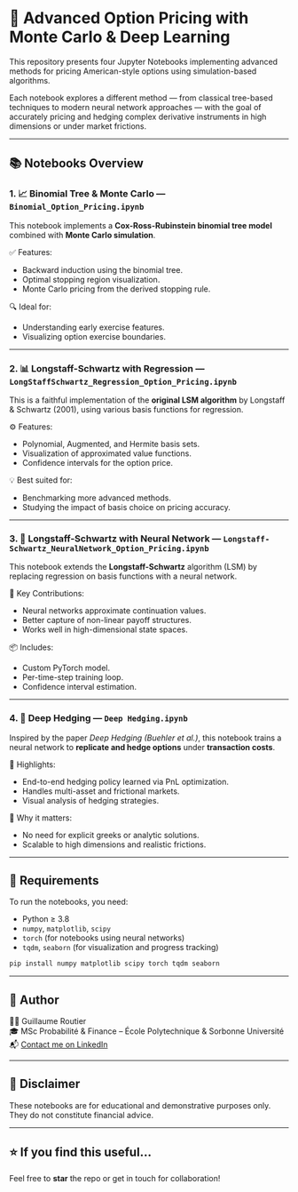 # 🧠 Advanced Option Pricing with Monte Carlo & Deep Learning

This repository presents four Jupyter Notebooks implementing advanced methods for pricing American-style options using simulation-based algorithms.

Each notebook explores a different method — from classical tree-based techniques to modern neural network approaches — with the goal of accurately pricing and hedging complex derivative instruments in high dimensions or under market frictions.

---

## 📚 Notebooks Overview

### 1. 📈 Binomial Tree & Monte Carlo — `Binomial_Option_Pricing.ipynb`

This notebook implements a **Cox-Ross-Rubinstein binomial tree model** combined with **Monte Carlo simulation**.

✅ Features:
- Backward induction using the binomial tree.
- Optimal stopping region visualization.
- Monte Carlo pricing from the derived stopping rule.

🔍 Ideal for:
- Understanding early exercise features.
- Visualizing option exercise boundaries.

---

### 2. 📊 Longstaff-Schwartz with Regression — `LongStaffSchwartz_Regression_Option_Pricing.ipynb`

This is a faithful implementation of the **original LSM algorithm** by Longstaff & Schwartz (2001), using various basis functions for regression.

⚙️ Features:
- Polynomial, Augmented, and Hermite basis sets.
- Visualization of approximated value functions.
- Confidence intervals for the option price.

💡 Best suited for:
- Benchmarking more advanced methods.
- Studying the impact of basis choice on pricing accuracy.

---

### 3. 🔬 Longstaff-Schwartz with Neural Network — `Longstaff-Schwartz_NeuralNetwork_Option_Pricing.ipynb`

This notebook extends the **Longstaff-Schwartz** algorithm (LSM) by replacing regression on basis functions with a neural network.

🧠 Key Contributions:
- Neural networks approximate continuation values.
- Better capture of non-linear payoff structures.
- Works well in high-dimensional state spaces.

📦 Includes:
- Custom PyTorch model.
- Per-time-step training loop.
- Confidence interval estimation.

---


### 4. 🤖 Deep Hedging — `Deep Hedging.ipynb`

Inspired by the paper *Deep Hedging (Buehler et al.)*, this notebook trains a neural network to **replicate and hedge options** under **transaction costs**.

🚀 Highlights:
- End-to-end hedging policy learned via PnL optimization.
- Handles multi-asset and frictional markets.
- Visual analysis of hedging strategies.

🎯 Why it matters:
- No need for explicit greeks or analytic solutions.
- Scalable to high dimensions and realistic frictions.

---

## 🧰 Requirements

To run the notebooks, you need:

- Python ≥ 3.8
- `numpy`, `matplotlib`, `scipy`
- `torch` (for notebooks using neural networks)
- `tqdm`, `seaborn` (for visualization and progress tracking)

```bash
pip install numpy matplotlib scipy torch tqdm seaborn
```

---

## 👤 Author

👨‍💻 Guillaume Routier  
🎓 MSc Probabilité & Finance – École Polytechnique & Sorbonne Université  
📬 [Contact me on LinkedIn](https://www.linkedin.com/in/guillaume-routier/)

---

## 📌 Disclaimer

These notebooks are for educational and demonstrative purposes only. They do not constitute financial advice.

---

## ⭐ If you find this useful...

Feel free to **star** the repo or get in touch for collaboration!
